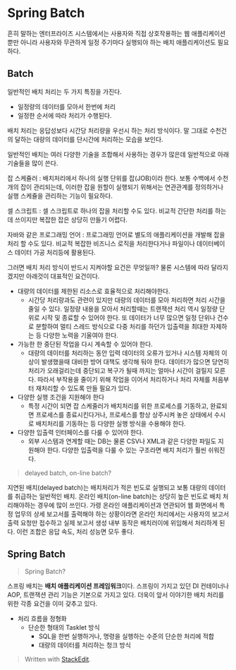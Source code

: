 # Spring Batch

흔히 말하는 엔터프라이즈 시스템에서는 사용자와 직접 상호작용하는 웹 애플리케이션 뿐만 아니라 사용자와 무관하게 일정 주기마다 실행되야 하는 배치 애플리케이션도 필요하다. 

## Batch

일반적인 배치 처리는 두 가지 특징을 가진다.
* 일정량의 데이터를 모아서 한번에 처리
* 일정한 순서에 따라 처리가 수행된다.

배치 처리는 응답성보다 시간당 처리량을 우선시 하는 처리 방식이다. 말 그대로 수천건의 달하는 대량의 데이터를 단시간에 처리하는 모습을 보인다.

일반적인 배치는 여러 다양한 기술을 조합해서 사용하는 경우가 많은데 일반적으로 아래 기술들을 많이 쓴다.

잡 스케쥴러
: 배치처리에서 하나의 실행 단위를 잡(JOB)이라 한다. 보통 수백에서 수천개의 잡이 관리되는데, 이러한 잡을 원할이 실행되기 위해서는 연관관계를 정의하거나 실행 스케쥴을 관리하는 기능이 필요하다.

셀 스크립트
: 셀 스크립트로 하나의 잡을 처리할 수도 있다. 비교적 간단한 처리를 하는데 쓰이지만 복잡한 잡은 상당히 만들기 어렵다.

자바와 같은 프로그래밍 언어
:  프로그래밍 언어로 별도의 애플리케이션을 개발해 잡을 처리 할 수도 있다.  비교적 복잡한 비즈니스 로직을 처리한다거나 파일이나 데이터베이스 데이터 가공 처리등에 활용된다. 

그러면 배치 처리 방식이 반드시 지켜야할 요건은 무엇일까? 물론 시스템에 따라 달라지겠지만 아래것이 대표적인 요건이다.  

* 대량의 데이터를 제한된 리소스로 효율적으로 처리해야한다.
	* 시간당 처리량과도 관련이 있지만 대량의 데이터를 모아 처리하면 처리 시간을 줄일 수 있다. 일정량 내용을 모아서 처리할때는 트랜잭션 처리 역시 일정량 단위로 시작 및 종료할 수 있어야 한다. 또 데이터가 너무 많으면 일정 단위나 건수로 분할하여 멀티 스레드 방식으로 다중 처리를 하던가 입출력을 최대한 자제하는 등 다양한 노력을 기울여야 한다.
* 가능한 한 중단된 작업을 다시 계속할 수 있어야 한다.
	* 대량의 데이터를 처리하는 동안 입력 데이터의 오류가 있거나 시스템 자체의 이상이 발생했을때 대비한 방어 대책도 생각해 둬야 한다. 데이터가 많으면 당연히 처리가 오래걸리는데 중단되고 복구가 될때 까지는 얼마나 시간이 걸릴지 모른다. 따라서 부작용을 줄이기 위해 작업을 이어서 처리하거나 처리 자체를 처음부터 재처리할 수 있도록 만들 필요가 있다. 
* 다양한 실행 조건을 지원해야 한다
	* 특정 시간이 되면 잡 스케줄러가 배치처리를 위한 프로세스를 기동하고, 완료되면 프로세스를 종료시킨다거나, 프로세스를 항상 상주시켜 놓은 상태에서 수시로 배치처리를 기동하는 등 다양한 실행 방식을 수용해야 한다.
* 다양한 입출력 인터페이스를 다룰 수 있어야 한다.
	* 외부 시스템과 연계할 때는 DB는 물론 CSV나 XML과 같은 다양한 파일도 지원해야 한다. 다양한 입출력을 다룰 수 있는 구조라면 배치 처리가 훨씬 쉬워진다.

> delayed batch, on-line batch?

지연된 배치(delayed batch)는 배치처리가 적은 빈도로 실행되고 보통 대량의 데이터를 취급하는 일반적인 배치.
온라인 배치(on-line batch)는 상당히 높은 빈도로  배치 처리해야하는 경우에 많이 쓰인다. 가령 온라인 애플리케이션과 연관되어 웹 화면에서 특정 업무의 상세 보고서를 출력해야 하는 상황이라면 온라인 처리에서는 사용자의 보고서 출력 요청만 접수하고 실제 보고서 생성 내부 동작은 배치러이에 위임해서 처리하게 된다. 이런 조합은 응답 속도, 처리 성능면 모두 좋다. 

## Spring Batch

> Spring Batch?

스프링 배치는 **배치 애플리케이션 프레임워크**이다. 스프링이 가지고 있던 DI 컨테이너나 AOP, 트랜잭션 관리 기능은 기본으로 가지고 있다. 더욱이 앞서 이야기한 배치 처리를 위한 각종 요건을 이미 갖추고 있다. 

* 처리 흐름을 정형화 
	* 단순한 형태의 Tasklet 방식
		* SQL을 한번 실행하거나, 명령을 실행하는 수준의 단순한 처리에 적합
		* 대량의 데이터를 처리하는 청크 방식



> Written with [StackEdit](https://stackedit.io/).
<!--stackedit_data:
eyJoaXN0b3J5IjpbMzM1MTcwNjM5LDE2MDgyNjk0LC0zODIxMD
Y4OTQsMTQzNDM1MjE1NiwyOTE4OTEyODIsLTE3MzExMzg3NDks
ODU5NTU1NDYzLDg4ODk3NzYwN119
-->
